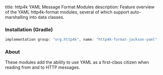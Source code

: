 title: http4k YAML Message Format Modules
description: Feature overview of the YAML http4k-format modules, several of which support auto-marshalling into data classes.

### Installation (Gradle)

```groovy
implementation group: "org.http4k", name: "http4k-format-jackson-yaml", version: "3.263.0"
```

### About
These modules add the ability to use YAML as a first-class citizen when reading from and to HTTP messages. 

[http4k]: https://http4k.org
